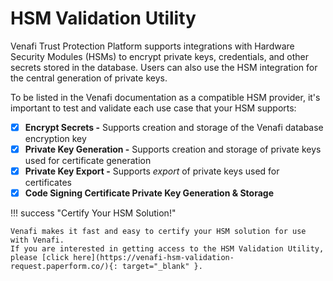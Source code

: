 #  HSM Validation Utility

Venafi Trust Protection Platform supports integrations with Hardware Security Modules (HSMs) to encrypt private keys, credentials, and other secrets stored in the database.
Users can also use the HSM integration for the central generation of private keys.

To be listed in the Venafi documentation as a compatible HSM provider, it's important to test and validate each use case that your HSM supports:

- [x] **Encrypt Secrets -** Supports creation and storage of the Venafi database encryption key
- [x] **Private Key Generation -** Supports creation and storage of private keys used for certificate generation
- [x] **Private Key Export -** Supports *export* of private keys used for certificates
- [x] **Code Signing Certificate Private Key Generation & Storage** 

!!! success "Certify Your HSM Solution!"

    Venafi makes it fast and easy to certify your HSM solution for use with Venafi.
    If you are interested in getting access to the HSM Validation Utility, please [click here](https://venafi-hsm-validation-request.paperform.co/){: target="_blank" }.


